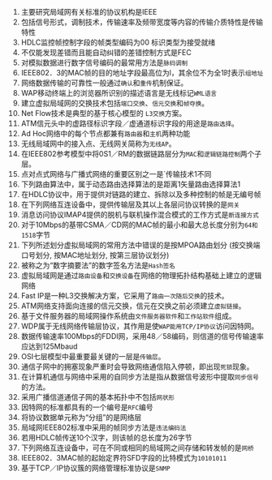 1. 主要研究局域网有关标准的协议机构是IEEE
2. 包括信号形式，调制技术，传输速率及频带宽度等内容的传输介质特性是传输特性
3. HDLC监控帧控制字段的帧类型编码为00 标识类型为接受就绪
4. 不仅能发现差错而且能自动纠错的差错控制方式是FEC
5. 对模拟数据进行数字信号编码的最常用方法是`脉码调制`
6. IEEE802．3的MAC帧的目的地址字段最高位为l，其余位不为全1时表示`组地址`
7. 网络数据传输的可靠性一般通过`确认`和`重传`机制保证。   
8. WAP移动终端上的浏览器所识别的描述语言是无线标记`WML语言`
9. 建立虚拟局域网的交换技术包括`端口交换`、`信元交换`和`帧夺换`。
10. Net Flow技术是典型的基于核心模型的 `L3交换`方案。
11. ATM信元头中的虚路径标识字段／虚通道标识字段的用途是`路由选择`。
12. Ad Hoc网络中的每个节点都兼有`路由器`和`主机`两种功能
13. 无线局域网中的接入点、无线网关简称为`无线AP`。
14. 在IEEE802参考模型中将0S1／RM的数据链路层分为`MAC`和`逻辑链路控制`两个子层。
15. 点对点式网络与广播式网络的重要区别之一是`传输技术1不同
16. 下列路由算法中，属于动态路由选择算法的是距离1矢量路由选择算法1
17. 在HDLC协议中，用于提供对链路的建立、拆除以及多种控制的帧是无编号帧 
18. 在下列网络互连设备中，提供传输层及其以上各层问协议转换的是`网关`
19. 消息访问协议IMAP4提供的脱机与联机操作混合模式的工作方式是`断连接方式`
20. 对于10Mbps的基带CSMA／CD网的MAC帧的最小和最大总长度分别为`64和1518`字节
21. 下列所述划分虚拟局域网的常用方法中错误的是按MPOA路由划分 (按交换端口号划分, 按MAC地址划分, 按第三层协议划分)
22. 被称之为“数字摘要法”的数字签名方法是`Hash签名` 
23. 虚拟局域网是通过`路由设备`和`交换设备`在网络的物理拓扑结构基础上建立的逻辑网络
24. Fast IP是一种L3交换解决方案，它采用了`路由一次随后交换`的技术。
25. ATM网络支持面向连接的信元交换，信元在交换之前必须建立`虚拟链接`。
26. 基于文件服务器的局域网操作系统由`文件服务器软件`和`工作站软件`组成。
27. WDP属于无线网络传输层协议，其作用是使`WAP能用TCP/IP协议`访问因特网。  
28. 数据传输速率100Mbps的FDDI网，采用48／58编码，则信道的信号传输速率应达到125Mbaud
29. OSI七层模型中最重要最关键的一层是`传输层`。
30. 通信子网中的拥塞现象严重时会导致网络通信陷入停顿，即出现`死锁`现象。
31. 在计算机通信与网络中采用的自同步方法是指从数据信号波形中提取`同步信号`的方法。
32. 采用广播信道通信子网的基本拓扑中不包括`网状形`
33. 因特网的标准都具有的一个编号是`RFC`编号  
35. 将协议数据单元称为“分组”的是网络层
36. 局域网IEEE802标准中采用的帧同步方法是`违法编码法`        
37. 若用HDLC帧传送10个汉字，则该帧的总长度为26字节
38. 下列网络互连设备中，可在不同或相同的局域网之间存储和转发帧的是`网桥`
39. IEEE802．3MAC帧的起始定界符SFD字段的比特模式为`10101011`
40. 基于TCP／IP协议簇的网络管理标准协议是`SNMP`